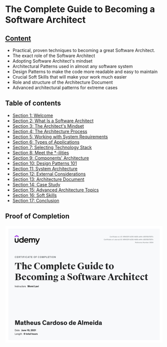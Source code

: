 # The Complete Guide to Becoming a Software Architect

## [Content](https://www.udemy.com/course/the-complete-guide-to-becoming-a-software-architect/)

- Practical, proven techniques to becoming a great Software Architect.
- The exact role of the Software Architect
- Adopting Software Architect's mindset
- Architectural Patterns used in almost any software system
- Design Patterns to make the code more readable and easy to maintain
- Crucial Soft Skills that will make your work much easier
- Role and structure of the Architecture Document
- Advanced architectural patterns for extreme cases

## Table of contents

- [Section 1: Welcome](section_01/index.md)
- [Section 2: What Is a Software Architect](section_02/index.md)
- [Section 3: The Architect's Mindset](section_03/index.md)
- [Section 4: The Architecture Process](section_04/index.md)
- [Section 5: Working with System Requirements](section_05/index.md)
- [Section 6: Types of Applications](section_06/index.md)
- [Section 7: Selecting Technology Stack](section_07/index.md)
- [Section 8: Meet the *-ilities](section_08/index.md)
- [Section 9: Components' Architecture](section_09/index.md)
- [Section 10: Design Patterns 101](section_10/index.md)
- [Section 11: System Architecture](section_11/index.md)
- [Section 12: External Considerations](section_12/index.md)
- [Section 13: Architecture Document](section_13/index.md)
- [Section 14: Case Study](section_14/index.md)
- [Section 15: Advanced Architecture Topics](section_15/index.md)
- [Section 16: Soft Skills](section_16/index.md)
- [Section 17: Conclusion](section_17/index.md)

## Proof of Completion

![Certificate](certificate.jpeg)

